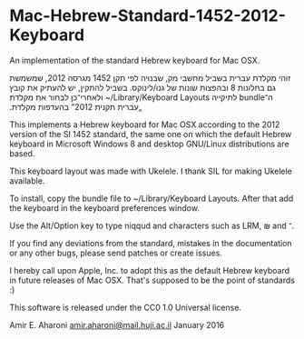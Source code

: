 # Mac-Hebrew-Standard-1452-2012-Keyboard
An implementation of the standard Hebrew keyboard for Mac OSX.

‫זוהי מקלדת עברית בשביל מחשבי מק, שבנויה לפי תקן 1452 מגרסה 2012, שמשמשת גם בחלונות 8 ובהפצות שונות של גנו/לינוקס. בשביל להתקין, יש להעתיק את קובץ ה־bundle לתיקייה‪ ~/Library/Keyboard Layouts ‬ולאחרי־כן לבחור את מקלדת „עברית תקנית 2012” בהעדפות מקלדת.

This implements a Hebrew keyboard for Mac OSX according to the 2012 version of the SI 1452 standard, the same one on which the default Hebrew keyboard in Microsoft Windows 8 and desktop GNU/Linux distributions are based.

This keyboard layout was made with Ukelele. I thank SIL for making Ukelele available.

To install, copy the bundle file to ~/Library/Keyboard Layouts. After that add the keyboard in the keyboard preferences window.

Use the Alt/Option key to type niqqud and characters such as LRM, ₪ and ־.

If you find any deviations from the standard, mistakes in the documentation or any other bugs, please send patches or create issues.

I hereby call upon Apple, Inc. to adopt this as the default Hebrew keyboard in future releases of Mac OSX. That's supposed to be the point of standards :)

This software is released under the CC0 1.0 Universal license.

Amir E. Aharoni
amir.aharoni@mail.huji.ac.il
January 2016
